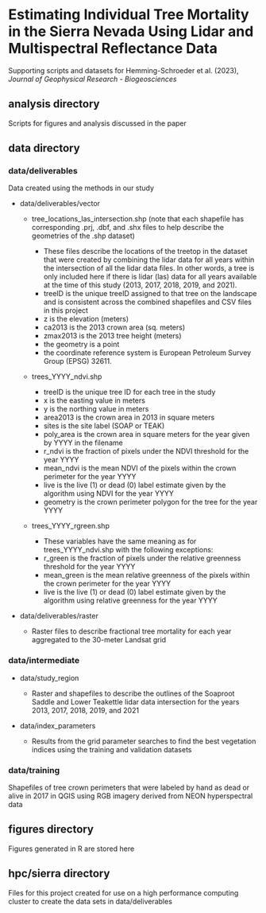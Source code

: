 # Estimating Individual Tree Mortality in the Sierra Nevada Using Lidar and Multispectral Reflectance Data
Supporting scripts and datasets for Hemming-Schroeder et al. (2023), *Journal of Geophysical Research - Biogeosciences*

## analysis directory

Scripts for figures and analysis discussed in the paper

## data directory

### data/deliverables

Data created using the methods in our study 

* data/deliverables/vector
    + tree_locations_las_intersection.shp (note that each shapefile has corresponding .prj, .dbf, and .shx files to help describe the geometries of the .shp dataset)
        - These files describe the locations of the treetop in the dataset that were created by combining the lidar data for all years within the intersection of all the lidar data files. In other words, a tree is only included here if there is lidar (las) data for all years available at the time of this study (2013, 2017, 2018, 2019, and 2021). 
        - treeID is the unique treeID assigned to that tree on the landscape and is consistent across the combined shapefiles and CSV files in this project
        - z is the elevation (meters)
        - ca2013 is the 2013 crown area (sq. meters)
        - zmax2013 is the 2013 tree height (meters)
        - the geometry is a point
        - the coordinate reference system is European Petroleum Survey Group (EPSG) 32611.

    + trees_YYYY_ndvi.shp
        - treeID is the unique tree ID for each tree in the study
        - x is the easting value in meters 
        - y is the northing value in meters
        - area2013 is the crown area in 2013 in square meters
        - sites is the site label (SOAP or TEAK)
        - poly_area is the crown area in square meters for the year given by YYYY in the filename
        - r_ndvi is the fraction of pixels under the NDVI threshold for the year YYYY
        - mean_ndvi is the mean NDVI of the pixels within the crown perimeter for the year YYYY
        - live is the live (1) or dead (0) label estimate given by the algorithm using NDVI for the year YYYY
        - geometry is the crown perimeter polygon for the tree for the year YYYY

    + trees_YYYY_rgreen.shp
        - These variables have the same meaning as for trees_YYYY_ndvi.shp with the following exceptions:
        - r_green is the fraction of pixels under the relative greenness threshold for the year YYYY
        - mean_green is the mean relative greenness of the pixels within the crown perimeter for the year YYYY
        - live is the live (1) or dead (0) label estimate given by the algorithm using relative greenness for the year YYYY

* data/deliverables/raster
    + Raster files to describe fractional tree mortality for each year aggregated to the 30-meter Landsat grid

### data/intermediate

* data/study_region
    + Raster and shapefiles to describe the outlines of the Soaproot Saddle and Lower Teakettle lidar data intersection for the years 2013, 2017, 2018, 2019, and 2021
    
* data/index_parameters
    + Results from the grid parameter searches to find the best vegetation indices using the training and validation datasets

### data/training

Shapefiles of tree crown perimeters that were labeled by hand as dead or alive in 2017 in QGIS using RGB imagery derived from NEON hyperspectral data

## figures directory

Figures generated in R are stored here

## hpc/sierra directory

Files for this project created for use on a high performance computing cluster to create the data sets in data/deliverables
